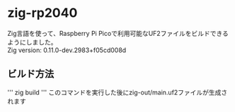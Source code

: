 # zig-rp2040
Zig言語を使って、Raspberry Pi Picoで利用可能なUF2ファイルをビルドできるようにしました。</br>
Zig version: 0.11.0-dev.2983+f05cd008d

## ビルド方法
'''
zig build
'''
このコマンドを実行した後にzig-out/main.uf2ファイルが生成されます
